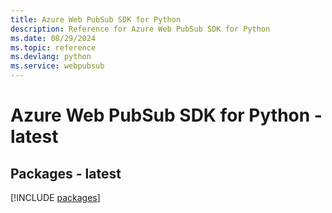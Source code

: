 ```yaml
---
title: Azure Web PubSub SDK for Python
description: Reference for Azure Web PubSub SDK for Python
ms.date: 08/29/2024
ms.topic: reference
ms.devlang: python
ms.service: webpubsub
---
```

# Azure Web PubSub SDK for Python - latest
## Packages - latest
[!INCLUDE [packages](web-pubsub-index.md)]